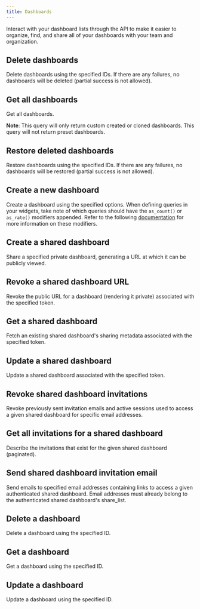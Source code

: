 ```yaml
---
title: Dashboards
---
```

Interact with your dashboard lists through the API to make it easier to organize,
find, and share all of your dashboards with your team and organization.

## Delete dashboards

Delete dashboards using the specified IDs. If there are any failures, no dashboards will be deleted (partial success is not allowed).

## Get all dashboards

Get all dashboards.

**Note**: This query will only return custom created or cloned dashboards.
This query will not return preset dashboards.

## Restore deleted dashboards

Restore dashboards using the specified IDs. If there are any failures, no dashboards will be restored (partial success is not allowed).

## Create a new dashboard

Create a dashboard using the specified options. When defining queries in your widgets, take note of which queries should have the `as_count()` or `as_rate()` modifiers appended.
Refer to the following [documentation](https://docs.datadoghq.com/developers/metrics/type_modifiers/?tab=count#in-application-modifiers) for more information on these modifiers.

## Create a shared dashboard

Share a specified private dashboard, generating a URL at which it can be publicly viewed.

## Revoke a shared dashboard URL

Revoke the public URL for a dashboard (rendering it private) associated with the specified token.

## Get a shared dashboard

Fetch an existing shared dashboard's sharing metadata associated with the specified token.

## Update a shared dashboard

Update a shared dashboard associated with the specified token.

## Revoke shared dashboard invitations

Revoke previously sent invitation emails and active sessions used to access a given shared dashboard for specific email addresses.

## Get all invitations for a shared dashboard

Describe the invitations that exist for the given shared dashboard (paginated).

## Send shared dashboard invitation email

Send emails to specified email addresses containing links to access a given authenticated shared dashboard. Email addresses must already belong to the authenticated shared dashboard's share_list.

## Delete a dashboard

Delete a dashboard using the specified ID.

## Get a dashboard

Get a dashboard using the specified ID.

## Update a dashboard

Update a dashboard using the specified ID.


